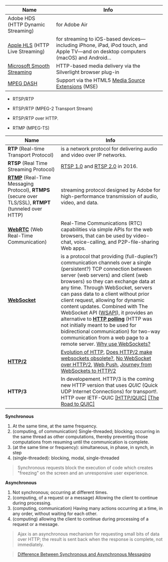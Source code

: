
Name | Info
-- | --
Adobe HDS (HTTP Dynamic Streaming) | for Adobe Air
[Apple HLS](https://developer.apple.com/documentation/http_live_streaming) (HTTP Live Streaming) | for streaming to iOS-based devices—including iPhone, iPad, iPod touch, and Apple TV—and on desktop computers (macOS) and Android...
[Microsoft Smooth Streaming](https://www.microsoft.com/silverlight/smoothstreaming/) | HTTP-based media delivery via the Silverlight browser plug-in 
[MPEG DASH](https://en.wikipedia.org/wiki/Dynamic_Adaptive_Streaming_over_HTTP) | Support via the HTML5 [Media Source Extensions](https://en.wikipedia.org/wiki/HTML5_video#MPEG-DASH_Support_via_the_HTML5_Media_Source_Extensions_(MSE)) (MSE)

* RTSP/RTP
* RTSP/RTP (MPEG-2 Transport Stream)
* RTSP/RTP over HTTP.

* RTMP (MPEG-TS)

Name | Info
-- | --
**RTP** (Real-time Transport Protocol) | is a network protocol for delivering audio and video over IP networks.
**RTSP** (Real Time Streaming Protocol) | [RTSP 1.0](https://tools.ietf.org/html/rfc2326) and [RTSP 2.0](https://tools.ietf.org/html/rfc7826) in 2016.
**[RTMP](https://www.adobe.com/devnet/rtmp.html)** (Real-Time Messaging Protocol), **RTMPS** (secure over TLS/SSL), **RTMPT** (tunneled over HTTP) | streaming protocol designed by Adobe for high-performance transmission of audio, video, and data.
**[WebRTC](https://webrtc.org)** (Web Real-Time Communication) | Real-Time Communications (RTC) capabilities via simple APIs for the web browsers, that can be used by video-chat, voice-calling, and P2P-file-sharing Web apps.
**[WebSocket](https://tools.ietf.org/html/rfc6455)** | is a protocol that providing (full-duplex?) communication channels over a single (persistent?) TCP connection between server (web servers) and client (web browsers) so they can exchange data at any time. Through WebSocket, servers can pass data to a client without prior client request, allowing for dynamic content updates. Combined with The WebSocket API ([WSAPI](https://html.spec.whatwg.org/multipage/web-sockets.html)), it provides an alternative to **[HTTP polling](https://tools.ietf.org/html/rfc6202)** (HTTP was not initially meant to be used for bidirectional communication) for two-way communication from a web page to a remote server. [Why use WebSockets?](https://www.fullstackpython.com/websockets.html)
**[HTTP/2](https://http2.github.io/faq/)** | [Evolution of HTTP](https://developer.mozilla.org/en-US/docs/Web/HTTP/Basics_of_HTTP/Evolution_of_HTTP), [Does HTTP/2 make websockets obsolete?](https://stackoverflow.com/questions/28582935/does-http-2-make-websockets-obsolete), [No WebSocket over HTTP/2](https://daniel.haxx.se/blog/2016/06/15/no-websockets-over-http2/), [Web Push](https://en.wikipedia.org/wiki/Push_technology#Webpush), [Journey from WebSockets to HTTP/2](https://building.lang.ai/our-journey-from-websockets-to-http-2-4d069c54effd)
**HTTP/3** | In developement. HTTP/3 is the coming new HTTP version that uses *QUIC* (Quick UDP Internet Connections) for transport!. HTTP over IETF-QUIC [[HTTP/QUIC]](https://daniel.haxx.se/blog/2018/11/11/http-3/) [[The Road to QUIC]](https://blog.cloudflare.com/the-road-to-quic/)

**Synchronous**
1. At the same time, at the same frequency.
2. (computing, of communication) Single-threaded; blocking; occurring in the same thread as other computations, thereby preventing those computations from resuming until the communication is complete.
3. (at the same time or frequency): simultaneous, in phase, in synch, in step
4. (single-threaded): blocking, modal, single-threaded

> Synchronous requests block the execution of code which creates "freezing" on the screen and an unresponsive user experience.

**Asynchronous**

1. Not synchronous; occurring at different times. 
2. (computing, of a request or a message) Allowing the client to continue during processing.
3. (computing, communication) Having many actions occurring at a time, in any order, without waiting for each other.
4. (computing) allowing the client to continue during processing of a request or a message.

> Ajax is an asynchronous mechanism for requesting small bits of data over HTTP; the result is sent back when the response is complete, not immediately.

> [Difference Between Synchronous and Asynchronous Messaging](https://peoplesofttutorial.com/difference-between-synchronous-and-asynchronous-messaging/)
